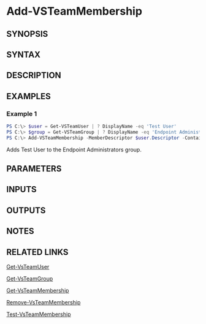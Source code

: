 <!-- #include "./common/header.md" -->

# Add-VSTeamMembership

## SYNOPSIS

<!-- #include "./synopsis/Add-VSTeamMembership.md" -->

## SYNTAX

## DESCRIPTION

<!-- #include "./synopsis/Add-VSTeamMembership.md" -->

## EXAMPLES

### Example 1

```PowerShell
PS C:\> $user = Get-VSTeamUser | ? DisplayName -eq 'Test User'
PS C:\> $group = Get-VSTeamGroup | ? DisplayName -eq 'Endpoint Administrators'
PS C:\> Add-VSTeamMembership -MemberDescriptor $user.Descriptor -ContainerDescriptor $group.Descriptor
```

Adds Test User to the Endpoint Administrators group.

## PARAMETERS

<!-- #include "./params/memberDescriptor.md" -->

<!-- #include "./params/containerDescriptor.md" -->

## INPUTS

## OUTPUTS

## NOTES

## RELATED LINKS

[Get-VsTeamUser](Get-VsTeamUser.md)

[Get-VsTeamGroup](Get-VsTeamGroup.md)

[Get-VsTeamMembership](Get-VsTeamMembership.md)

[Remove-VsTeamMembership](Remove-VsTeamMembership.md)

[Test-VsTeamMembership](Test-VsTeamMembership.md)
